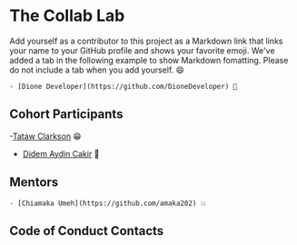 # The Collab Lab

Add yourself as a contributor to this project as a Markdown link that links your name to your GitHub profile and shows your favorite emoji. We've added a tab in the following example to show Markdown fomatting. Please do not include a tab when you add yourself. 😄 

    - [Dione Developer](https://github.com/DioneDeveloper) 💅

## Cohort Participants
-[Tataw Clarkson](https://github.com/tataw-cl) 😁
- [Didem Aydin Cakir](https://github.com/didemydn) 🚀

## Mentors

    - [Chiamaka Umeh](https://github.com/amaka202) 💥

## Code of Conduct Contacts
